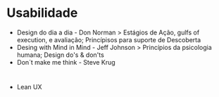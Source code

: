 # Usabilidade

- Design do dia a dia - Don Norman > Estágios de Ação, gulfs of execution, e avaliação; Princípisos para suporte de Descoberta
- Desing with Mind in Mind - Jeff Johnson > Princípios da psicologia humana; Design do's & don'ts
- Don´t make me think - Steve Krug
# 
- Lean UX
